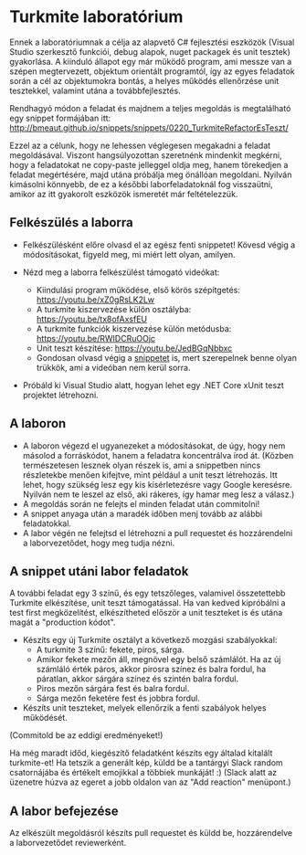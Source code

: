 # Turkmite laboratórium

Ennek a laboratóriumnak a célja az alapvető C# fejlesztési eszközök (Visual Studio szerkesztő funkciói, debug alapok, nuget packagek és unit tesztek) gyakorlása. A kiinduló állapot egy már működő program, ami messze van a szépen megtervezett, objektum orientált programtól, így az egyes feladatok során a cél az objektumokra bontás, a helyes működés ellenőrzése unit tesztekkel, valamint utána a továbbfejlesztés.

Rendhagyó módon a feladat és majdnem a teljes megoldás is megtalálható egy snippet formájában itt:
http://bmeaut.github.io/snippets/snippets/0220_TurkmiteRefactorEsTeszt/

Ezzel az a célunk, hogy ne lehessen véglegesen megakadni a feladat megoldásával. Viszont hangsúlyozottan szeretnénk mindenkit megkérni, hogy a feladatokat ne copy-paste jelleggel oldja meg, hanem törekedjen a feladat megértésére, majd utána próbálja meg önállóan megoldani. Nyilván kimásolni könnyebb, de ez a későbbi laborfeladatoknál fog visszaütni, amikor az itt gyakorolt eszközök ismeretét már feltételezzük.

## Felkészülés a laborra

- Felkészülésként előre olvasd el az egész fenti snippetet! Kövesd végig a módosításokat, figyeld meg, mi miért lett olyan, amilyen.
- Nézd meg a laborra felkészülést támogató videókat:
  - Kiindulási program működése, első körös szépítgetés: https://youtu.be/xZ0gRsLK2Lw
  - A turkmite kiszervezése külön osztályba: https://youtu.be/tx8ofAxsfEU
  - A turkmite funkciók kiszervezése külön metódusba: https://youtu.be/RWIDCRuOOjc
  - Unit teszt készítése: https://youtu.be/JedBGqNbbxc
  - Gondosan olvasd végig a [snippetet](http://bmeaut.github.io/snippets/snippets/0220_TurkmiteRefactorEsTeszt/) is, mert szerepelnek benne olyan trükkök, ami a videóban nem kerül sorra.

- Próbáld ki Visual Studio alatt, hogyan lehet egy .NET Core xUnit teszt projektet létrehozni.

## A laboron

- A laboron végezd el ugyanezeket a módosításokat, de úgy, hogy nem másolod a forráskódot, hanem a feladatra koncentrálva írod át. (Közben természetesen lesznek olyan részek is, ami a snippetben nincs részletekbe menően kifejtve, mint például a unit teszt létrehozás. Itt lehet, hogy szükség lesz egy kis kísérletezésre vagy Google keresésre. Nyilván nem te leszel az első, aki rákeres, így hamar meg lesz a válasz.)
- A megoldás során ne felejts el minden feladat után commitolni!
- A snippet anyaga után a maradék időben menj tovább az alábbi feladatokkal.
- A labor végén ne felejtsd el létrehozni a pull requestet és hozzárendelni a laborvezetődet, hogy meg tudja nézni.

## A snippet utáni labor feladatok

A további feladat egy 3 színű, és egy tetszőleges, valamivel összetettebb Turkmite elkészítése, unit teszt támogatással. Ha van kedved kipróbálni a test first megközelítést, elkészítheted először a unit teszteket is és utána magát a "production kódot".

- Készíts egy új Turkmite osztályt a következő mozgási szabályokkal:
    - A turkmite 3 színű: fekete, piros, sárga.
    - Amikor fekete mezőn áll, megnövel egy belső számlálót. Ha az új számláló érték páros, akkor pirosra színez és balra fordul, ha páratlan, akkor sárgára színez és szintén balra fordul.
    - Piros mezőn sárgára fest és balra fordul.
    - Sárga mezőn feketére fest és jobbra fordul.
- Készíts unit teszteket, melyek ellenőrzik a fenti szabályok helyes működését.

(Commitold be az eddigi eredményeket!)

Ha még maradt időd, kiegészítő feladatként készíts egy általad kitalált turkmite-et! Ha tetszik a generált kép, küldd be a tantárgyi Slack random csatornájába és értékelt emojikkal a többiek munkáját! :) (Slack alatt az üzenetre húzva az egeret a jobb oldalon van az "Add reaction" menüpont.)

## A labor befejezése

Az elkészült megoldásról készíts pull requestet és küldd be, hozzárendelve a laborvezetődet reviewerként.
